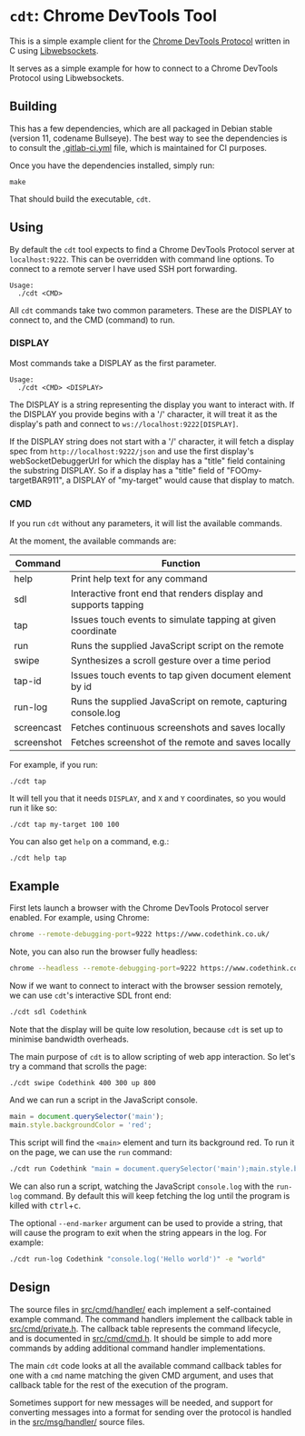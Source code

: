 `cdt`: Chrome DevTools Tool
===========================

This is a simple example client for the
[Chrome DevTools Protocol](https://chromedevtools.github.io/devtools-protocol/)
written in C using [Libwebsockets](https://libwebsockets.org/).

It serves as a simple example for how to connect to a Chrome DevTools Protocol using Libwebsockets.

Building
--------

This has a few dependencies, which are all packaged in Debian stable (version 11, codename Bullseye). The best way to see the dependencies is to consult the [.gitlab-ci.yml](.gitlab-ci.yml) file, which is maintained for CI purposes.

Once you have the dependencies installed, simply run:

```
make
```

That should build the executable, `cdt`.

Using
-----

By default the `cdt` tool expects to find a Chrome DevTools Protocol server at `localhost:9222`. This can be overridden with command line options. To connect to a remote server I have used SSH port forwarding.

```
Usage:
  ./cdt <CMD>
```

All `cdt` commands take two common parameters. These are the DISPLAY to connect to, and the CMD (command) to run.

### DISPLAY

Most commands take a DISPLAY as the first parameter.

```
Usage:
  ./cdt <CMD> <DISPLAY>
```

The DISPLAY is a string representing the display you want to interact with. If the DISPLAY you provide begins with a '/' character, it will treat it as the display's path and connect to `ws://localhost:9222[DISPLAY]`.

If the DISPLAY string does not start with a '/' character, it will fetch a display spec from `http://localhost:9222/json` and use the first display's webSocketDebuggerUrl for which the display has a "title" field containing the substring DISPLAY. So if a display has a "title" field of "FOOmy-targetBAR911", a DISPLAY of "my-target" would cause that display to match.

### CMD

If you run `cdt`  without any parameters, it will list the available commands.

At the moment, the available commands are:

| Command    | Function                                                        |
| ---------- | --------------------------------------------------------------- |
| help       | Print help text for any command                                 |
| sdl        | Interactive front end that renders display and supports tapping |
| tap        | Issues touch events to simulate tapping at given coordinate     |
| run        | Runs the supplied JavaScript script on the remote               |
| swipe      | Synthesizes a scroll gesture over a time period                 |
| tap-id     | Issues touch events to tap given document element by id         |
| run-log    | Runs the supplied JavaScript on remote, capturing console.log   |
| screencast | Fetches continuous screenshots and saves locally                |
| screenshot | Fetches screenshot of the remote and saves locally              |

For example, if you run:

```
./cdt tap
```

It will tell you that it needs `DISPLAY`, and `X` and `Y` coordinates, so you
would run it like so:

```
./cdt tap my-target 100 100
```

You can also get `help` on a command, e.g.:

```
./cdt help tap
```

Example
-------

First lets launch a browser with the Chrome DevTools Protocol server enabled.
For example, using Chrome:

```bash
chrome --remote-debugging-port=9222 https://www.codethink.co.uk/
```

Note, you can also run the browser fully headless:

```bash
chrome --headless --remote-debugging-port=9222 https://www.codethink.co.uk/
```

Now if we want to connect to interact with the browser session remotely, we can
use `cdt`'s interactive SDL front end:

```bash
./cdt sdl Codethink
```

Note that the display will be quite low resolution, because `cdt` is set up to
minimise bandwidth overheads.

The main purpose of `cdt` is to allow scripting of web app interaction. So let's
try a command that scrolls the page:

```bash
./cdt swipe Codethink 400 300 up 800
```

And we can run a script in the JavaScript console.

```JavaScript
main = document.querySelector('main');
main.style.backgroundColor = 'red';
```

This script will find the `<main>` element and turn its background red. To run
it on the page, we can use the `run` command:

```bash
./cdt run Codethink "main = document.querySelector('main');main.style.backgroundColor = 'red';"
```

We can also run a script, watching the JavaScript `console.log` with the
`run-log` command. By default this will keep fetching the log until the program
is killed with <kbd>ctrl</kbd>+<kbd>c</kbd>.

The optional `--end-marker` argument can be used to provide a string, that will
cause the program to exit when the string appears in the log. For example:

```bash
./cdt run-log Codethink "console.log('Hello world')" -e "world"
```

Design
------

The source files in [src/cmd/handler/](src/cmd/handler/) each implement a self-contained example
command. The command handlers implement the callback table in
[src/cmd/private.h]([src/cmd/private.h]). The callback table represents the command lifecycle,
and is documented in [src/cmd/cmd.h](src/cmd/cmd.h). It should be simple to add more commands
by adding additional command handler implementations.

The main `cdt` code looks at all the available command callback tables for
one with a `cmd` name matching the given CMD argument, and uses that callback
table for the rest of the execution of the program.

Sometimes support for new messages will be needed, and support for converting
messages into a format for sending over the protocol is handled in the
[src/msg/handler/](src/msg/handler/) source files.
